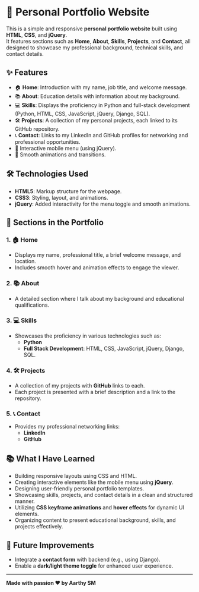 # 🚀 Personal Portfolio Website

This is a simple and responsive **personal portfolio website** built using **HTML**, **CSS**, and **jQuery**.  
It features sections such as **Home**, **About**, **Skills**, **Projects**, and **Contact**, all designed to showcase my professional background, technical skills, and contact details.

## ✨ Features
- 🏠 **Home**: Introduction with my name, job title, and welcome message.
- 📚 **About**: Education details with information about my background.
- 💻 **Skills**: Displays the proficiency in Python and full-stack development (Python, HTML, CSS, JavaScript, jQuery, Django, SQL).
- 🛠️ **Projects**: A collection of my personal projects, each linked to its GitHub repository.
- 📞 **Contact**: Links to my LinkedIn and GitHub profiles for networking and professional opportunities.
- 📱 Interactive mobile menu (using jQuery).
- 🎨 Smooth animations and transitions.

## 🛠️ Technologies Used
- **HTML5**: Markup structure for the webpage.
- **CSS3**: Styling, layout, and animations.
- **jQuery**: Added interactivity for the menu toggle and smooth animations.

## 📂 Sections in the Portfolio

### 1. 🏠 **Home**
- Displays my name, professional title, a brief welcome message, and location.
- Includes smooth hover and animation effects to engage the viewer.

### 2. 📚 **About**
- A detailed section where I talk about my background and educational qualifications.

### 3. 💻 **Skills**
- Showcases the proficiency in various technologies such as:
  - **Python**
  - **Full Stack Development**: HTML, CSS, JavaScript, jQuery, Django, SQL.

### 4. 🛠️ **Projects**
- A collection of my projects with **GitHub** links to each.
- Each project is presented with a brief description and a link to the repository.

### 5. 📞 **Contact**
- Provides my professional networking links:
  - **LinkedIn**
  - **GitHub**

## 📚 What I Have Learned
- Building responsive layouts using CSS and HTML.
- Creating interactive elements like the mobile menu using **jQuery**.
- Designing user-friendly personal portfolio templates.
- Showcasing skills, projects, and contact details in a clean and structured manner.
- Utilizing **CSS keyframe animations** and **hover effects** for dynamic UI elements.
- Organizing content to present educational background, skills, and projects effectively.

## 🌟 Future Improvements
- Integrate a **contact form** with backend (e.g., using Django).
- Enable a **dark/light theme toggle** for enhanced user experience.

---

**Made with passion ❤️ by Aarthy SM**
